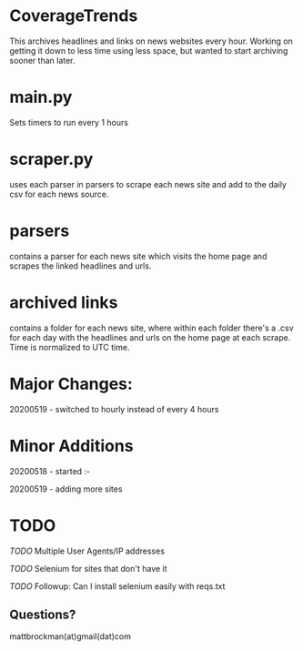 # CoverageTrends
This archives headlines and links on news websites every hour. Working on getting it down to less time using less space, but wanted to start archiving sooner than later.

# main.py
Sets timers to run every 1 hours

# scraper.py
uses each parser in parsers to scrape each news site and add to the daily csv for each news source.

# parsers
contains a parser for each news site which visits the home page and scrapes the linked headlines and urls.

# archived links
contains a folder for each news site, where within each folder there's a .csv for each day with the headlines and urls on the home page at each scrape. Time is normalized to UTC time.

# Major Changes:
20200519 - switched to hourly instead of every 4 hours

# Minor Additions

20200518 - started :-

20200519 - adding more sites

# TODO

_TODO_ Multiple User Agents/IP addresses

_TODO_ Selenium for sites that don't have it

_TODO_ Followup: Can I install selenium easily with reqs.txt


## Questions?
mattbrockman(at)gmail(dat)com
